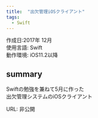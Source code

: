 ```yaml
---
title:  "出欠管理iOSクライアント"
tags:
  - Swift
---
```


作成日:2017年 12月  
使用言語:  Swift  
動作環境:  iOS11.2以降

## summary  
Swiftの勉強を兼ねて5月に作った  
出欠管理システムのiOSクライアント 

URL: 非公開